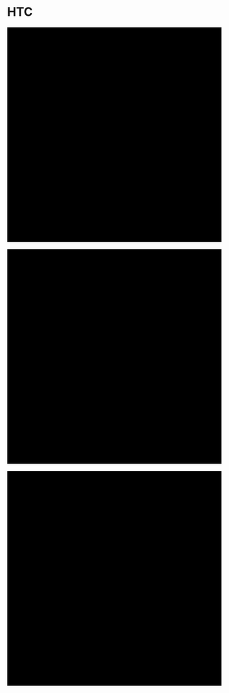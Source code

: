 # HTC

![](https://github.com/JunwooParkSaribu/HTC/blob/main/gif/20220301_H2B%20Halo_Field2_no_ir%40500.gif)

![](https://github.com/JunwooParkSaribu/HTC/blob/main/gif/20220301_H2B%20Halo_Field28_no_ir%40902.gif)

![](https://github.com/JunwooParkSaribu/HTC/blob/main/gif/20220601_H2B%20Halo_h2b%20halo_field8_BEFORE%401886.gif)